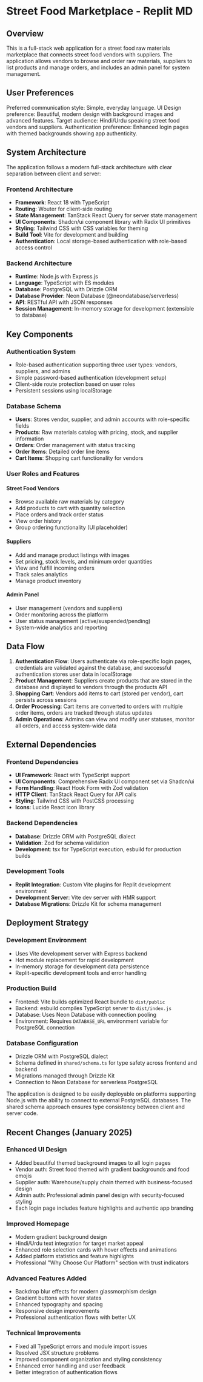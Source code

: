 # Street Food Marketplace - Replit MD

## Overview

This is a full-stack web application for a street food raw materials marketplace that connects street food vendors with suppliers. The application allows vendors to browse and order raw materials, suppliers to list products and manage orders, and includes an admin panel for system management.

## User Preferences

Preferred communication style: Simple, everyday language.
UI Design preference: Beautiful, modern design with background images and advanced features.
Target audience: Hindi/Urdu speaking street food vendors and suppliers.
Authentication preference: Enhanced login pages with themed backgrounds showing app authenticity.

## System Architecture

The application follows a modern full-stack architecture with clear separation between client and server:

### Frontend Architecture
- **Framework**: React 18 with TypeScript
- **Routing**: Wouter for client-side routing
- **State Management**: TanStack React Query for server state management
- **UI Components**: Shadcn/ui component library with Radix UI primitives
- **Styling**: Tailwind CSS with CSS variables for theming
- **Build Tool**: Vite for development and building
- **Authentication**: Local storage-based authentication with role-based access control

### Backend Architecture
- **Runtime**: Node.js with Express.js
- **Language**: TypeScript with ES modules
- **Database**: PostgreSQL with Drizzle ORM
- **Database Provider**: Neon Database (@neondatabase/serverless)
- **API**: RESTful API with JSON responses
- **Session Management**: In-memory storage for development (extensible to database)

## Key Components

### Authentication System
- Role-based authentication supporting three user types: vendors, suppliers, and admins
- Simple password-based authentication (development setup)
- Client-side route protection based on user roles
- Persistent sessions using localStorage

### Database Schema
- **Users**: Stores vendor, supplier, and admin accounts with role-specific fields
- **Products**: Raw materials catalog with pricing, stock, and supplier information
- **Orders**: Order management with status tracking
- **Order Items**: Detailed order line items
- **Cart Items**: Shopping cart functionality for vendors

### User Roles and Features

#### Street Food Vendors
- Browse available raw materials by category
- Add products to cart with quantity selection
- Place orders and track order status
- View order history
- Group ordering functionality (UI placeholder)

#### Suppliers
- Add and manage product listings with images
- Set pricing, stock levels, and minimum order quantities
- View and fulfill incoming orders
- Track sales analytics
- Manage product inventory

#### Admin Panel
- User management (vendors and suppliers)
- Order monitoring across the platform
- User status management (active/suspended/pending)
- System-wide analytics and reporting

## Data Flow

1. **Authentication Flow**: Users authenticate via role-specific login pages, credentials are validated against the database, and successful authentication stores user data in localStorage
2. **Product Management**: Suppliers create products that are stored in the database and displayed to vendors through the products API
3. **Shopping Cart**: Vendors add items to cart (stored per vendor), cart persists across sessions
4. **Order Processing**: Cart items are converted to orders with multiple order items, orders are tracked through status updates
5. **Admin Operations**: Admins can view and modify user statuses, monitor all orders, and access system-wide data

## External Dependencies

### Frontend Dependencies
- **UI Framework**: React with TypeScript support
- **UI Components**: Comprehensive Radix UI component set via Shadcn/ui
- **Form Handling**: React Hook Form with Zod validation
- **HTTP Client**: TanStack React Query for API calls
- **Styling**: Tailwind CSS with PostCSS processing
- **Icons**: Lucide React icon library

### Backend Dependencies
- **Database**: Drizzle ORM with PostgreSQL dialect
- **Validation**: Zod for schema validation
- **Development**: tsx for TypeScript execution, esbuild for production builds

### Development Tools
- **Replit Integration**: Custom Vite plugins for Replit development environment
- **Development Server**: Vite dev server with HMR support
- **Database Migrations**: Drizzle Kit for schema management

## Deployment Strategy

### Development Environment
- Uses Vite development server with Express backend
- Hot module replacement for rapid development
- In-memory storage for development data persistence
- Replit-specific development tools and error handling

### Production Build
- Frontend: Vite builds optimized React bundle to `dist/public`
- Backend: esbuild compiles TypeScript server to `dist/index.js`
- Database: Uses Neon Database with connection pooling
- Environment: Requires `DATABASE_URL` environment variable for PostgreSQL connection

### Database Configuration
- Drizzle ORM with PostgreSQL dialect
- Schema defined in `shared/schema.ts` for type safety across frontend and backend
- Migrations managed through Drizzle Kit
- Connection to Neon Database for serverless PostgreSQL

The application is designed to be easily deployable on platforms supporting Node.js with the ability to connect to external PostgreSQL databases. The shared schema approach ensures type consistency between client and server code.

## Recent Changes (January 2025)

### Enhanced UI Design
- Added beautiful themed background images to all login pages
- Vendor auth: Street food themed with gradient backgrounds and food emojis
- Supplier auth: Warehouse/supply chain themed with business-focused design
- Admin auth: Professional admin panel design with security-focused styling
- Each login page includes feature highlights and authentic app branding

### Improved Homepage
- Modern gradient background design
- Hindi/Urdu text integration for target market appeal
- Enhanced role selection cards with hover effects and animations
- Added platform statistics and feature highlights
- Professional "Why Choose Our Platform" section with trust indicators

### Advanced Features Added
- Backdrop blur effects for modern glassmorphism design
- Gradient buttons with hover states
- Enhanced typography and spacing
- Responsive design improvements
- Professional authentication flows with better UX

### Technical Improvements
- Fixed all TypeScript errors and module import issues
- Resolved JSX structure problems
- Improved component organization and styling consistency
- Enhanced error handling and user feedback
- Better integration of authentication flows